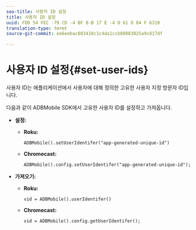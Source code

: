 ```yaml
---
seo-title: 사용자 ID 설정
title: 사용자 ID 설정
uuid: FDD 54 FEC -79 CD -4 BF 8-B 17 E -4 D 61 D 84 F 6310
translation-type: tm+mt
source-git-commit: ee6eebac803410c1c4da1ccb80083025a9c817df

---
```



# 사용자 ID 설정{#set-user-ids}

사용자 ID는 애플리케이션에서 사용자에 대해 정의한 고유한 사용자 지정 방문자 ID입니다.

다음과 같이 ADBMobile SDK에서 고유한 사용자 ID를 설정하고 가져옵니다.

* **설정:**

   * **Roku:**

      ```
      ADBMobile().setUserIdentifer("app-generated-unique-id")
      ```

   * **Chromecast:**

      ```
      ADBMobile().config.setUserIdentifer("app-generated-unique-id");
      ```

* **가져오기:**

   * **Roku:**

      ```
      vid = ADBMobile().userIdentifer()
      ```

   * **Chromecast:**

      ```
      vid = ADBMobile().config.getUserIdentifer();
      ```
